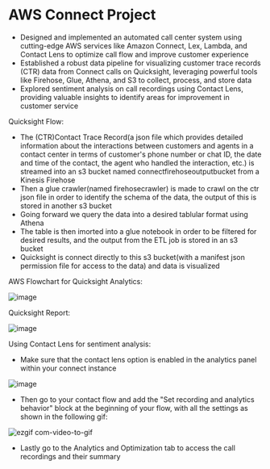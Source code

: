 # AWS Connect Project
- Designed and implemented an automated call center system using cutting-edge AWS services like Amazon Connect, Lex, Lambda, and Contact Lens to optimize call flow and improve customer experience
- Established a robust data pipeline for visualizing customer trace records (CTR) data from Connect calls on Quicksight, leveraging powerful tools like Firehose, Glue, Athena, and S3 to collect, process, and store data 
- Explored sentiment analysis on call recordings using Contact Lens, providing valuable insights to identify areas for improvement in customer service

Quicksight Flow:

- The (CTR)Contact Trace Record(a json file which provides detailed information about the interactions between customers and agents in a contact center in terms of customer's phone number or chat ID, the date and time of the contact, the agent who handled the interaction, etc.) is streamed into an s3 bucket named connectfirehoseoutputbucket from a Kinesis Firehose
- Then a glue crawler(named firehosecrawler) is made to crawl on the ctr json file in order to identify the schema of the data, the output of this is stored in another s3 bucket
- Going forward we query the data into a desired tablular format using Athena
- The table is then imorted into a glue notebook in order to be filtered for desired results, and the output from the ETL job is stored in an s3 bucket
- Quicksight is connect directly to this s3 bucket(with a manifest json permission file for access to the data) and data is visualized

AWS Flowchart for Quicksight Analytics:

![image](https://user-images.githubusercontent.com/62932933/219936837-e79e24b2-6870-4dbf-bc79-9c9a3055ee4b.png)

Quicksight Report:

![image](https://user-images.githubusercontent.com/62932933/219972278-7ea0108f-cd00-4cc7-96da-18a1c77c15bb.png)

Using Contact Lens for sentiment analysis:

- Make sure that the contact lens option is enabled in the analytics panel within your connect instance

![image](https://user-images.githubusercontent.com/62932933/221545982-7cd1db1a-40e6-4339-8e64-fbf0f7c3c0da.png)

- Then go to your contact flow and add the "Set recording and analytics behavior" block at the beginning of your flow, with all the settings as shown in the following gif:
 
![ezgif com-video-to-gif](https://user-images.githubusercontent.com/62932933/221545650-fcc8b46c-29ab-4ab5-97d8-76d116728775.gif)

- Lastly go to the Analytics and Optimization tab to access the call recordings and their summary

